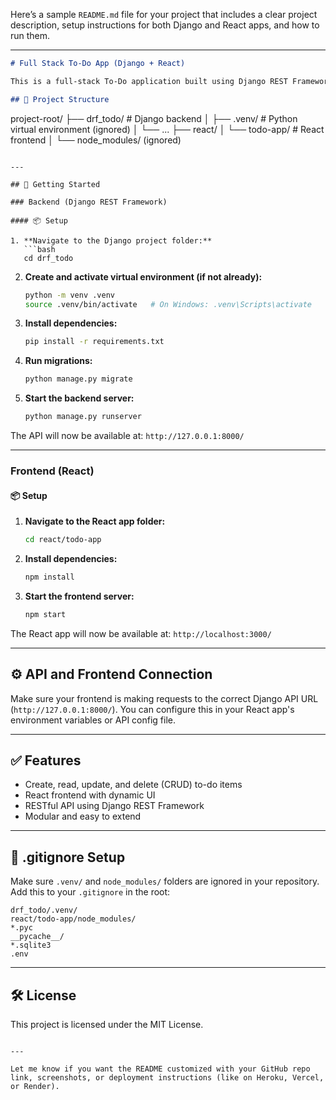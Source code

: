 Here’s a sample `README.md` file for your project that includes a clear project description, setup instructions for both Django and React apps, and how to run them.

---

```markdown
# Full Stack To-Do App (Django + React)

This is a full-stack To-Do application built using Django REST Framework (DRF) for the backend and React for the frontend.

## 📁 Project Structure

```

project-root/
├── drf\_todo/           # Django backend
│   ├── .venv/          # Python virtual environment (ignored)
│   └── ...
├── react/
│   └── todo-app/       # React frontend
│       └── node\_modules/ (ignored)

````

---

## 🚀 Getting Started

### Backend (Django REST Framework)

#### 📦 Setup

1. **Navigate to the Django project folder:**
   ```bash
   cd drf_todo
````

2. **Create and activate virtual environment (if not already):**

   ```bash
   python -m venv .venv
   source .venv/bin/activate   # On Windows: .venv\Scripts\activate
   ```

3. **Install dependencies:**

   ```bash
   pip install -r requirements.txt
   ```

4. **Run migrations:**

   ```bash
   python manage.py migrate
   ```

5. **Start the backend server:**

   ```bash
   python manage.py runserver
   ```

The API will now be available at: `http://127.0.0.1:8000/`

---

### Frontend (React)

#### 📦 Setup

1. **Navigate to the React app folder:**

   ```bash
   cd react/todo-app
   ```

2. **Install dependencies:**

   ```bash
   npm install
   ```

3. **Start the frontend server:**

   ```bash
   npm start
   ```

The React app will now be available at: `http://localhost:3000/`

---

## ⚙️ API and Frontend Connection

Make sure your frontend is making requests to the correct Django API URL (`http://127.0.0.1:8000/`). You can configure this in your React app's environment variables or API config file.

---

## ✅ Features

* Create, read, update, and delete (CRUD) to-do items
* React frontend with dynamic UI
* RESTful API using Django REST Framework
* Modular and easy to extend

---

## 📄 .gitignore Setup

Make sure `.venv/` and `node_modules/` folders are ignored in your repository. Add this to your `.gitignore` in the root:

```
drf_todo/.venv/
react/todo-app/node_modules/
*.pyc
__pycache__/
*.sqlite3
.env
```

---

## 🛠️ License

This project is licensed under the MIT License.

```

---

Let me know if you want the README customized with your GitHub repo link, screenshots, or deployment instructions (like on Heroku, Vercel, or Render).
```
